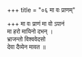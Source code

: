 +++
title = "०६ मा वः प्राणम्"

+++
मा वः प्राणं मा वो ऽपानं  
मा हरो मायिनो दभन् ।  
भ्राजन्तो विश्ववेदसो  
देवा दैव्येन मावत ॥